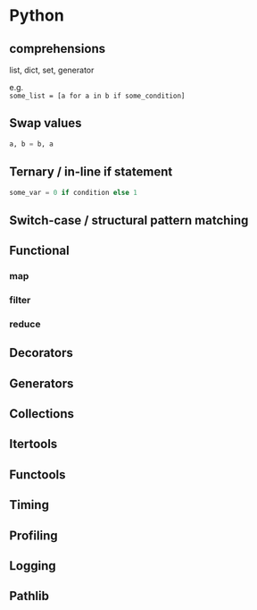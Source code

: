 # Python

## comprehensions

list, dict, set, generator

e.g.<br>
`some_list = [a for a in b if some_condition]`

## Swap values
```Python
a, b = b, a
```

## Ternary / in-line if statement
```Python
some_var = 0 if condition else 1
```

## Switch-case / structural pattern matching

## Functional

### map

### filter

### reduce


## Decorators

## Generators

## Collections

## Itertools

## Functools

## Timing

## Profiling

## Logging

## Pathlib
